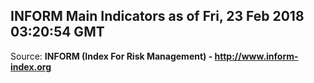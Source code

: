 ## INFORM Main Indicators as of Fri, 23 Feb 2018 03:20:54 GMT

Source: **INFORM (Index For Risk Management) - http://www.inform-index.org**